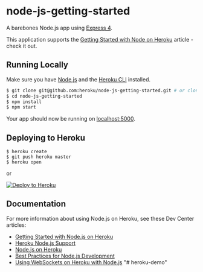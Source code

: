 # node-js-getting-started

A barebones Node.js app using [Express 4](http://expressjs.com/).

This application supports the [Getting Started with Node on Heroku](https://devcenter.heroku.com/articles/getting-started-with-nodejs) article - check it out.

## Running Locally

Make sure you have [Node.js](http://nodejs.org/) and the [Heroku CLI](https://cli.heroku.com/) installed.

```sh
$ git clone git@github.com:heroku/node-js-getting-started.git # or clone your own fork
$ cd node-js-getting-started
$ npm install
$ npm start
```

Your app should now be running on [localhost:5000](http://localhost:5000/).

## Deploying to Heroku

```
$ heroku create
$ git push heroku master
$ heroku open
```
or

[![Deploy to Heroku](https://www.herokucdn.com/deploy/button.png)](https://heroku.com/deploy)

## Documentation

For more information about using Node.js on Heroku, see these Dev Center articles:

- [Getting Started with Node.js on Heroku](https://devcenter.heroku.com/articles/getting-started-with-nodejs)
- [Heroku Node.js Support](https://devcenter.heroku.com/articles/nodejs-support)
- [Node.js on Heroku](https://devcenter.heroku.com/categories/nodejs)
- [Best Practices for Node.js Development](https://devcenter.heroku.com/articles/node-best-practices)
- [Using WebSockets on Heroku with Node.js](https://devcenter.heroku.com/articles/node-websockets)
"# heroku-demo" 
